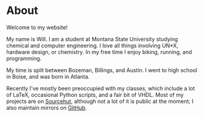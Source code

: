 # About

Welcome to my website!

My name is Will. I am a student at Montana State University studying
chemical and computer engineering. I love all things involving UN\*X,
hardware design, or chemistry. In my free time I enjoy biking,
running, and programming.

My time is split between Bozeman, Billings, and Austin. I went to high
school in Boise, and was born in Atlanta.

Recently I've mostly been preoccupied with my classes, which include a
lot of LaTeX, occasional Python scripts, and a fair bit of VHDL. Most
of my projects are on [Sourcehut](https://git.sr.ht/~learax/),
although not a lot of it is public at the moment; I also maintain
mirrors on [GitHub](https://github.com/LEARAX).
